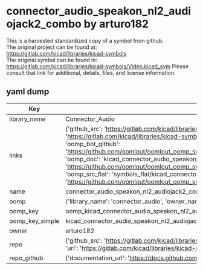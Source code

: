 # connector_audio_speakon_nl2_audiojack2_combo by arturo182  
This is a harvested standardized copy of a symbol from github.  
The original project can be found at:  
https://gitlab.com/kicad/libraries/kicad-symbols  
The original symbol can be found in:
https://gitlab.com/kicad/libraries/kicad-symbols/Video.kicad_sym
Please consult that link for additional, details, files, and license information.  
## yaml dump  
| Key | Value |  
| --- | --- |  
| library_name | Connector_Audio |  
| links | {'github_src': 'https://gitlab.com/kicad/libraries/kicad-symbols/Video.kicad_sym', 'github_src_repo': 'https://gitlab.com/kicad/libraries/kicad-symbols', 'oomp_bot': 'kicad_connector_audio_speakon_nl2_audiojack2_combo/working', 'oomp_bot_github': 'https://github.com/oomlout/oomlout_oomp_symbol_bot/tree/main/kicad_connector_audio_speakon_nl2_audiojack2_combo/working', 'oomp_doc': 'kicad_connector_audio_speakon_nl2_audiojack2_combo/working', 'oomp_doc_github': 'https://github.com/oomlout/oomlout_oomp_symbol_doc/tree/main/kicad_connector_audio_speakon_nl2_audiojack2_combo/working', 'oomp_src_flat': 'symbols_flat/kicad_connector_audio_speakon_nl2_audiojack2_combo/working', 'oomp_src_flat_github': 'https://github.com/oomlout/oomlout_oomp_symbol_src/tree/main/kicad_connector_audio_speakon_nl2_audiojack2_combo/working'} |  
| name | connector_audio_speakon_nl2_audiojack2_combo |  
| oomp | {'library_name': 'connector_audio', 'owner_name': 'kicad', 'symbol_name': 'connector_audio_speakon_nl2_audiojack2_combo'} |  
| oomp_key | oomp_kicad_connector_audio_speakon_nl2_audiojack2_combo |  
| oomp_key_simple | kicad_connector_audio_speakon_nl2_audiojack2_combo |  
| owner | arturo182 |  
| repo | {'github_src': 'https://gitlab.com/kicad/libraries/kicad-symbols/Video.kicad_sym', 'name': 'libraries/kicad-symbols', 'owner': 'kicad', 'url': 'https://gitlab.com/kicad/libraries/kicad-symbols'} |  
| repo_github | {'documentation_url': 'https://docs.github.com/rest/repos/repos#get-a-repository', 'message': 'Not Found'} |  

